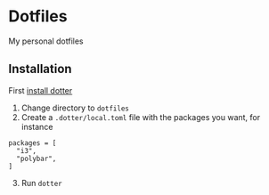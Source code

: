 # Dotfiles

My personal dotfiles

## Installation

First [install dotter](https://github.com/SuperCuber/dotter#installation)

1. Change directory to `dotfiles`
2. Create a `.dotter/local.toml` file with the packages you want, for instance

  ```
  packages = [
    "i3",
    "polybar",
  ]
  ```

3. Run `dotter`
